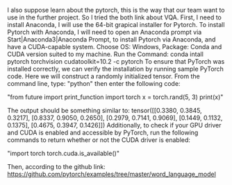 I also suppose learn about the pytorch, this is the way that our team want to use in the further project. So I tried the both link about VQA. First, I need to install Anaconda, I will use the 64-bit grapical installer for Pytorch. To install Pytorch with Anaconda, I will need to open an Anaconda prompt via Start|Anaconda3|Anaconda Prompt, to install Pytorch via Anaconda, and have a CUDA-capable system. Choose OS: Windows, Package: Conda and CUDA version suited to my machine. Run the Command: conda intall pytorch torchvision cudatoolkit=10.2 -c pytorch To ensure that PyTorch was installed correctly, we can verify the installation by running sample PyTorch code. Here we will construct a randomly initialized tensor. From the command line, type: "python" then enter the following code:

"from future import print_function import torch x = torch.rand(5, 3) print(x)"

The output should be something similar to: tensor([[0.3380, 0.3845, 0.3217], [0.8337, 0.9050, 0.2650], [0.2979, 0.7141, 0.9069], [0.1449, 0.1132, 0.1375], [0.4675, 0.3947, 0.1426]]) Additionally, to check if your GPU driver and CUDA is enabled and accessible by PyTorch, run the following commands to return whether or not the CUDA driver is enabled:

"import torch torch.cuda.is_available()"

Then, according to the github link: https://github.com/pytorch/examples/tree/master/word_language_model
